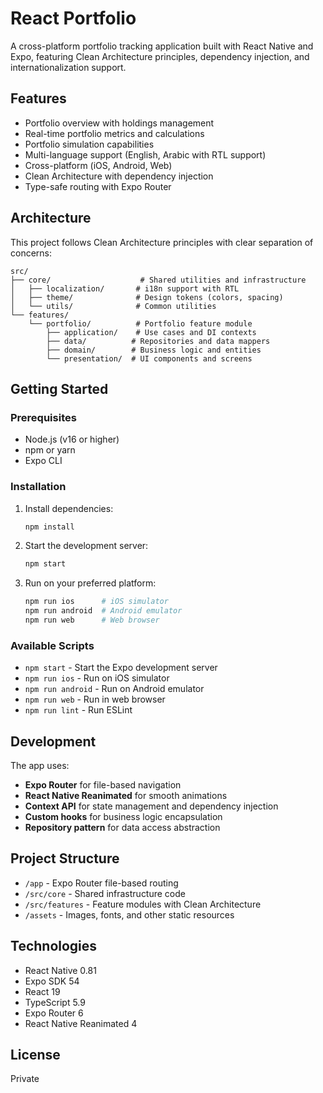 # React Portfolio

A cross-platform portfolio tracking application built with React Native and Expo, featuring Clean Architecture principles, dependency injection, and internationalization support.

## Features

- Portfolio overview with holdings management
- Real-time portfolio metrics and calculations
- Portfolio simulation capabilities
- Multi-language support (English, Arabic with RTL support)
- Cross-platform (iOS, Android, Web)
- Clean Architecture with dependency injection
- Type-safe routing with Expo Router

## Architecture

This project follows Clean Architecture principles with clear separation of concerns:

```
src/
├── core/                    # Shared utilities and infrastructure
│   ├── localization/       # i18n support with RTL
│   ├── theme/              # Design tokens (colors, spacing)
│   └── utils/              # Common utilities
└── features/
    └── portfolio/          # Portfolio feature module
        ├── application/    # Use cases and DI contexts
        ├── data/          # Repositories and data mappers
        ├── domain/        # Business logic and entities
        └── presentation/  # UI components and screens
```

## Getting Started

### Prerequisites

- Node.js (v16 or higher)
- npm or yarn
- Expo CLI

### Installation

1. Install dependencies:

   ```bash
   npm install
   ```

2. Start the development server:

   ```bash
   npm start
   ```

3. Run on your preferred platform:

   ```bash
   npm run ios      # iOS simulator
   npm run android  # Android emulator
   npm run web      # Web browser
   ```

### Available Scripts

- `npm start` - Start the Expo development server
- `npm run ios` - Run on iOS simulator
- `npm run android` - Run on Android emulator
- `npm run web` - Run in web browser
- `npm run lint` - Run ESLint

## Development

The app uses:

- **Expo Router** for file-based navigation
- **React Native Reanimated** for smooth animations
- **Context API** for state management and dependency injection
- **Custom hooks** for business logic encapsulation
- **Repository pattern** for data access abstraction

## Project Structure

- `/app` - Expo Router file-based routing
- `/src/core` - Shared infrastructure code
- `/src/features` - Feature modules with Clean Architecture
- `/assets` - Images, fonts, and other static resources

## Technologies

- React Native 0.81
- Expo SDK 54
- React 19
- TypeScript 5.9
- Expo Router 6
- React Native Reanimated 4

## License

Private
